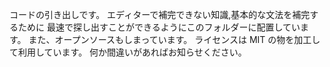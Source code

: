 コードの引き出しです。
エディターで補完できない知識,基本的な文法を補完するために
最速で探し出すことができるようにこのフォルダーに配置しています。
また、オープンソースもしまっています。
ライセンスは MIT の物を加工して利用しています。
何か間違いがあればお知らせください。
